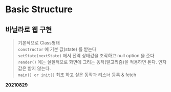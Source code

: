 # Basic Structure

## 바닐라로 웹 구현

> 기본적으로 Class형태  
> `constructor` 에 기본 값(state) 를 받는다  
> `setState(nextState)` 에서 전역 상태값을 조작하고 null option 을 준다  
> `render()` 에는 실질적으로 화면에 그리는 동작(알고리즘)을 적용하면 된다. 인자값은 받지 않는다.  
> `main() or init()` 최초 하고 싶은 동작과 리스너 등록 & fetch

**20210829**

